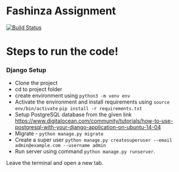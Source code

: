 # Fashinza Assignment

[![Build Status](https://travis-ci.org/joemccann/dillinger.svg?branch=master)](https://travis-ci.org/joemccann/dillinger)

# Steps to run the code!
### Django Setup
  - Clone the project
  - cd to project folder
  - create environment using `python3 -m venv env`
  - Activate the environment and install requirements using `source env/bin/activate` 
  `pip install -r requirements.txt`
  - Setup PostgreSQL database from the given link https://www.digitalocean.com/community/tutorials/how-to-use-postgresql-with-your-django-application-on-ubuntu-14-04 
 - Migrate - `python manage.py migrate `
 - Create a super user `python manage.py createsuperuser --email admin@example.com --username admin`
 - Run server using command `python manage.py runserver`.

Leave the terminal and open a new tab.
